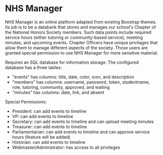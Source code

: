 NHS Manager
===============

NHS Manager is an online platform adapted from existing Boostrap themes. Its job is to be a databank that stores and manages our school's Chapter of the National Honors Society members.  Such data points include required service hours (either tutoring or community-based service), meeting minutes, and upcoming events.  Chapter Officers have unique privilages that allow them to manage different aspects of the society. Those users are granted special permission to use NHS Manager for more sensitive material.

Requires an SQL database for information storage.  The configured database has a three tables:
- "events" has columns: title, date, color, icon, and description
- "members" has columns: username, password, token, studentname, role, tutoring, community, approved, and waiting
- "minutes" has columns: date, link, and absent

Special Permissions:
- President: can add events to timeline
- VP: can add events to timeline
- Secretary: can add events to timeline and can upload meeting minutes
- Treasurer: can add events to timeline
- Parliamentarian: can add events to timeline and can approve service hours (feature will be added)
- Historian: can add events to timeline
- Webmaster/Administrator: has access to all privileges
